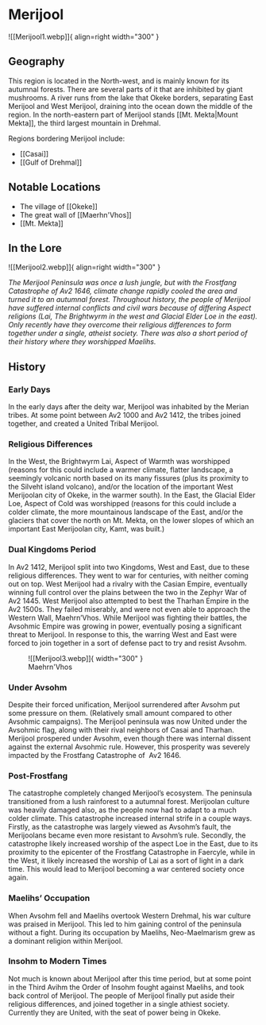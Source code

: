 # Merijool

![[Merijool1.webp]]{ align=right width="300" }

## Geography

This region is located in the North-west, and is mainly known for its autumnal forests. There are several parts of it that are inhibited by giant mushrooms. A river runs from the lake that Okeke borders, separating East Merijool and West Merijool, draining into the ocean down the middle of the region. In the north-eastern part of Merijool stands [[Mt. Mekta|Mount Mekta]], the third largest mountain in Drehmal.

Regions bordering Merijool include:

- [[Casai]]
- [[Gulf of Drehmal]]

## Notable Locations

- The village of [[Okeke]]
- The great wall of [[Maerhn'Vhos]]
- [[Mt. Mekta]]

## In the Lore

![[Merijool2.webp]]{ align=right width="300" }

*The Merijool Peninsula was once a lush jungle, but with the Frostfang Catastrophe of Av2 1646, climate change rapidly cooled the area and turned it to an autumnal forest. Throughout history, the people of Merijool have suffered internal conflicts and civil wars because of differing Aspect religions (Lai, The Brightwyrm in the west and Glacial Elder Loe in the east). Only recently have they overcome their religious differences to form together under a single, atheist society. There was also a short period of their history where they worshipped Maelihs.*

## History

### Early Days



In the early days after the deity war, Merijool was inhabited by the Merian tribes. At some point between Av2 1000 and Av2 1412, the tribes joined together, and created a United Tribal Merijool. 

### Religious Differences

In the West, the Brightwyrm Lai, Aspect of Warmth was worshipped (reasons for this could include a warmer climate, flatter landscape, a seemingly volcanic north based on its many fissures (plus its proximity to the Silveht island volcano), and/or the location of the important West Merijoolan city of Okeke, in the warmer south). In the East, the Glacial Elder Loe, Aspect of Cold was worshipped (reasons for this could include a colder climate, the more mountainous landscape of the East, and/or the glaciers that cover the north on Mt. Mekta, on the lower slopes of which an important East Merijoolan city, Kamt, was built.)

### Dual Kingdoms Period

In Av2 1412, Merijool split into two Kingdoms, West and East, due to these religious differences. They went to war for centuries, with neither coming out on top. West Merijool had a rivalry with the Casian Empire, eventually winning full control over the plains between the two in the Zephyr War of Av2 1445. West Merijool also attempted to best the Tharhan Empire in the Av2 1500s. They failed miserably, and were not even able to approach the Western Wall, Maehrn’Vhos. While Merijool was fighting their battles, the Avsohmic Empire was growing in power, eventually posing a significant threat to Merijool. In response to this, the warring West and East were forced to join together in a sort of defense pact to try and resist Avsohm.

<figure markdown>
  ![[Merijool3.webp]]{ width="300" }
  <figcaption>Maehrn'Vhos</figcaption>
</figure>


### Under Avsohm

Despite their forced unification, Merijool surrendered after Avsohm put some pressure on them. (Relatively small amount compared to other Avsohmic campaigns). The Merijool peninsula was now United under the Avsohmic flag, along with their rival neighbors of Casai and Tharhan. Merijool prospered under Avsohm, even though there was internal dissent against the external Avsohmic rule. However, this prosperity was severely impacted by the Frostfang Catastrophe of  Av2 1646.

### Post-Frostfang

The catastrophe completely changed Merijool’s ecosystem. The peninsula transitioned from a lush rainforest to a autumnal forest. Merijoolan culture was heavily damaged also, as the people now had to adapt to a much colder climate. This catastrophe increased internal strife in a couple ways. Firstly, as the catastrophe was largely viewed as Avsohm’s fault, the Merijoolans became even more resistant to Avsohm’s rule. Secondly, the catastrophe likely increased worship of the aspect Loe in the East, due to its proximity to the epicenter of the Frostfang Catastrophe in Faercyle, while in the West, it likely increased the worship of Lai as a sort of light in a dark time. This would lead to Merijool becoming a war centered society once again.

### Maelihs’ Occupation

When Avsohm fell and Maelihs overtook Western Drehmal, his war culture was praised in Merijool. This led to him gaining control of the peninsula without a fight. During its occupation by Maelihs, Neo-Maelmarism grew as a dominant religion within Merijool.

### Insohm to Modern Times

Not much is known about Merijool after this time period, but at some point in the Third Avihm the Order of Insohm fought against Maelihs, and took back control of Merijool. The people of Merijool finally put aside their religious differences, and joined together in a single athiest society. Currently they are United, with the seat of power being in Okeke.

